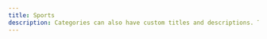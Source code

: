 ```yaml
---
title: Sports
description: Categories can also have custom titles and descriptions. The description of the Animals category lives in `content/categories/animals/_index.md`.
---
```

